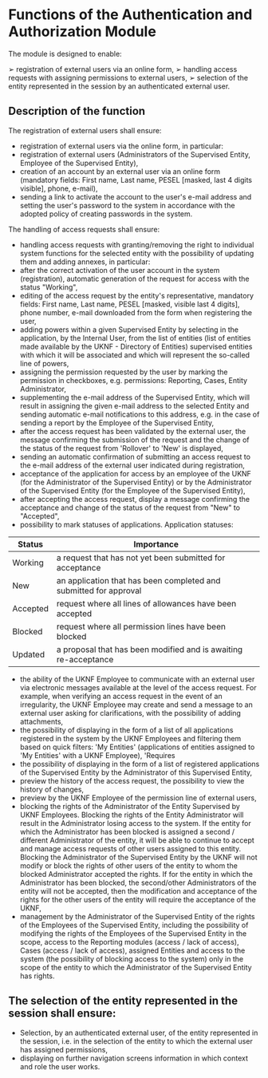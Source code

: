 # Functions of the Authentication and Authorization Module

The module is designed to enable:

➢ registration of external users via an online form,
➢ handling access requests with assigning permissions to external users,
➢ selection of the entity represented in the session by an authenticated external user.

## Description of the function

The registration of external users shall ensure:

- registration of external users via the online form, in particular:
- registration of external users (Administrators of the Supervised Entity, Employee of the Supervised Entity),
- creation of an account by an external user via an online form (mandatory fields: First name, Last name, PESEL [masked, last 4 digits visible], phone, e-mail),
- sending a link to activate the account to the user's e-mail address and setting the user's password to the system in accordance with the adopted policy of creating passwords in the system.

The handling of access requests shall ensure:

- handling access requests with granting/removing the right to individual system functions for the selected entity with the possibility of updating them and adding annexes, in particular:
- after the correct activation of the user account in the system (registration), automatic generation of the request for access with the status "Working",
- editing of the access request by the entity's representative, mandatory fields: First name, Last name, PESEL [masked, visible last 4 digits], phone number, e-mail downloaded from the form when registering the user,
- adding powers within a given Supervised Entity by selecting in the application, by the Internal User, from the list of entities (list of entities made available by the UKNF - Directory of Entities) supervised entities with which it will be associated and which will represent the so-called line of powers,
- assigning the permission requested by the user by marking the permission in checkboxes, e.g. permissions: Reporting, Cases, Entity Administrator,
- supplementing the e-mail address of the Supervised Entity, which will result in assigning the given e-mail address to the selected Entity and sending automatic e-mail notifications to this address, e.g. in the case of sending a report by the Employee of the Supervised Entity,
- after the access request has been validated by the external user, the message confirming the submission of the request and the change of the status of the request from 'Rollover' to 'New' is displayed,
- sending an automatic confirmation of submitting an access request to the e-mail address of the external user indicated during registration,
- acceptance of the application for access by an employee of the UKNF (for the Administrator of the Supervised Entity) or by the Administrator of the Supervised Entity (for the Employee of the Supervised Entity),
- after accepting the access request, display a message confirming the acceptance and change of the status of the request from "New" to "Accepted",
- possibility to mark statuses of applications. Application statuses:

| Status | Importance |
|---|---|
| Working | a request that has not yet been submitted for acceptance |
| New | an application that has been completed and submitted for approval |
| Accepted | request where all lines of allowances have been accepted |
| Blocked | request where all permission lines have been blocked |
| Updated | a proposal that has been modified and is awaiting re-acceptance |

- the ability of the UKNF Employee to communicate with an external user via electronic messages available at the level of the access request. For example, when verifying an access request in the event of an irregularity, the UKNF Employee may create and send a message to an external user asking for clarifications, with the possibility of adding attachments,
- the possibility of displaying in the form of a list of all applications registered in the system by the UKNF Employees and filtering them based on quick filters: 'My Entities' (applications of entities assigned to 'My Entities' with a UKNF Employee), 'Requires
- the possibility of displaying in the form of a list of registered applications of the Supervised Entity by the Administrator of this Supervised Entity,
- preview the history of the access request, the possibility to view the history of changes,
- preview by the UKNF Employee of the permission line of external users,
- blocking the rights of the Administrator of the Entity Supervised by UKNF Employees. Blocking the rights of the Entity Administrator will result in the Administrator losing access to the system. If the entity for which the Administrator has been blocked is assigned a second / different Administrator of the entity, it will be able to continue to accept and manage access requests of other users assigned to this entity. Blocking the Administrator of the Supervised Entity by the UKNF will not modify or block the rights of other users of the entity to whom the blocked Administrator accepted the rights. If for the entity in which the Administrator has been blocked, the second/other Administrators of the entity will not be accepted, then the modification and acceptance of the rights for the other users of the entity will require the acceptance of the UKNF,
- management by the Administrator of the Supervised Entity of the rights of the Employees of the Supervised Entity, including the possibility of modifying the rights of the Employees of the Supervised Entity in the scope, access to the Reporting modules (access / lack of access), Cases (access / lack of access), assigned Entities and access to the system (the possibility of blocking access to the system) only in the scope of the entity to which the Administrator of the Supervised Entity has rights.

## The selection of the entity represented in the session shall ensure:

- Selection, by an authenticated external user, of the entity represented in the session, i.e. in the selection of the entity to which the external user has assigned permissions,
- displaying on further navigation screens information in which context and role the user works.
